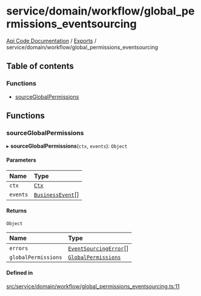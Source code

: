 # service/domain/workflow/global\_permissions\_eventsourcing
 
[Api Code Documentation](../README.md) / [Exports](../modules.md) / service/domain/workflow/global\_permissions\_eventsourcing

## Table of contents

### Functions

- [sourceGlobalPermissions](service_domain_workflow_global_permissions_eventsourcing.md#sourceglobalpermissions)

## Functions

### sourceGlobalPermissions

▸ **sourceGlobalPermissions**(`ctx`, `events`): `Object`

#### Parameters

| Name | Type |
| :------ | :------ |
| `ctx` | [`Ctx`](../interfaces/lib_ctx.Ctx.md) |
| `events` | [`BusinessEvent`](service_domain_business_event.md#businessevent)[] |

#### Returns

`Object`

| Name | Type |
| :------ | :------ |
| `errors` | [`EventSourcingError`](../classes/service_domain_errors_event_sourcing_error.EventSourcingError.md)[] |
| `globalPermissions` | [`GlobalPermissions`](../interfaces/service_domain_workflow_global_permissions.GlobalPermissions.md) |

#### Defined in

[src/service/domain/workflow/global_permissions_eventsourcing.ts:11](https://github.com/openkfw/TruBudget/blob/2e83742/api/src/service/domain/workflow/global_permissions_eventsourcing.ts#L11)
